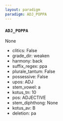 ```yaml
---
layout: paradigm
paradigm: ADJ_POPPA
---
```

### ` ADJ_POPPA `

None
* clitics: False
* grade_dir: weaken
* harmony: back
* suffix_regex: ppa
* plurale_tantum: False
* possessive: False
* upos: ADJ
* stem_vowel: a
* kotus_tn: 10
* pos: ADJECTIVE
* stem_diphthong: None
* kotus_av: B
* deletion: pa
